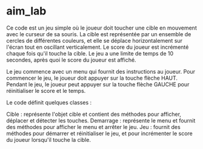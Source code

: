 # aim_lab
Ce code est un jeu simple où le joueur doit toucher une cible en mouvement avec le curseur de sa souris. La cible est représentée par un ensemble de cercles de différentes couleurs, et elle se déplace horizontalement sur l'écran tout en oscillant verticalement. Le score du joueur est incrémenté chaque fois qu'il touche la cible. Le jeu a une limite de temps de 10 secondes, après quoi le score du joueur est affiché.

Le jeu commence avec un menu qui fournit des instructions au joueur. Pour commencer le jeu, le joueur doit appuyer sur la touche flèche HAUT. Pendant le jeu, le joueur peut appuyer sur la touche flèche GAUCHE pour réinitialiser le score et le temps.

Le code définit quelques classes :

Cible : représente l'objet cible et contient des méthodes pour afficher, déplacer et détecter les touches.
Demarrage : représente le menu et fournit des méthodes pour afficher le menu et arrêter le jeu.
Jeu : fournit des méthodes pour démarrer et réinitialiser le jeu, et pour incrémenter le score du joueur lorsqu'il touche la cible.

